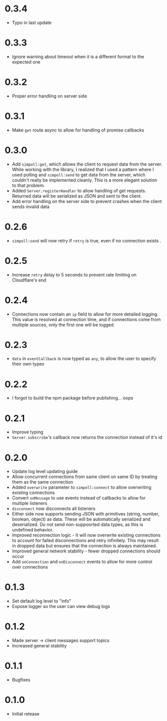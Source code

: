 # 0.3.4

-   Typo in last update

# 0.3.3

-   Ignore warning about timeout when it is a different format to the expected one

# 0.3.2

-   Proper error handling on server side

# 0.3.1

-   Make `get` route async to allow for handling of promise callbacks

# 0.3.0

-   Add `simpoll:get`, which allows the client to request data from the server. While working with the library, I realized that I used a pattern where I used polling and `simpoll:send` to get data from the server, which couldn't really be implemented cleanly. This is a more elegant solution to that problem.
-   Added `Server.registerHandler` to allow handling of get requests. Returned data will be serialized as JSON and sent to the client.
-   Add error handling on the server side to prevent crashes when the client sends invalid data

# 0.2.6

-   `simpoll:send` will now retry if `retry` is true, even if no connection exists .

# 0.2.5

-   Increase `retry` delay to 5 seconds to prevent rate limiting on Cloudflare's end

# 0.2.4

-   Connections now contain an `ip` field to allow for more detailed logging. This value is resolved at connection time, and if connections come from multiple sources, only the first one will be logged.

# 0.2.3

-   `data` in `eventCallback` is now typed as `any`, to allow the user to specify their own types

# 0.2.2

-   I forgot to build the npm package before publishing... oops

# 0.2.1

-   Improve typing
-   `Server.subscribe`'s callback now returns the connection instead of it's id

# 0.2.0

-   Update log level updating guide
-   Allow concurrent connections from same client on same ID by treating them as the same connection
-   Added `overwrite` parameter to `simpoll:connect` to allow overwriting existing connections
-   Convert `onMessage` to use events instead of callbacks to allow for multiple listeners
-   `disconnect` now disconnects all listeners
-   Either side now supports sending JSON with primitives (string, number, boolean, object) as data. These will be automatically serialized and deserialized. Do not send non-suppoorted data types, as this is undefined behavior.
-   Improved reconnection logic - it will now overwrite existing connections to account for failed disconnections and retry infinitely. This may result in dropped data but ensures that the connection is always maintained.
-   Improved general network stability - fewer dropped connections should occur
-   Add `onConnection` and `onDisconnect` events to allow for more control over connections

# 0.1.3

-   Set default log level to "info"
-   Expose logger so the user can view debug logs

# 0.1.2

-   Made server -> client messages support topics
-   Increased general stability

# 0.1.1

-   Bugfixes

# 0.1.0

-   Initial release
